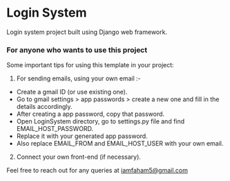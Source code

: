 # Login System
Login system project built using Django web framework.

### For anyone who wants to use this project

Some important tips for using this template in your project:

1) For sending emails, using your own email :-
  - Create a gmail ID (or use existing one).
  - Go to gmail settings > app passwords > create a new one and fill in the details accordingly.
  - After creating a app password, copy that password. 
  - Open LoginSystem directory, go to settings.py file and find EMAIL_HOST_PASSWORD.
  - Replace it with your generated app password.
  - Also replace EMAIL_FROM and EMAIL_HOST_USER with your own email.
 
2) Connect your own front-end (if necessary).

Feel free to reach out for any queries at iamfaham5@gmail.com
